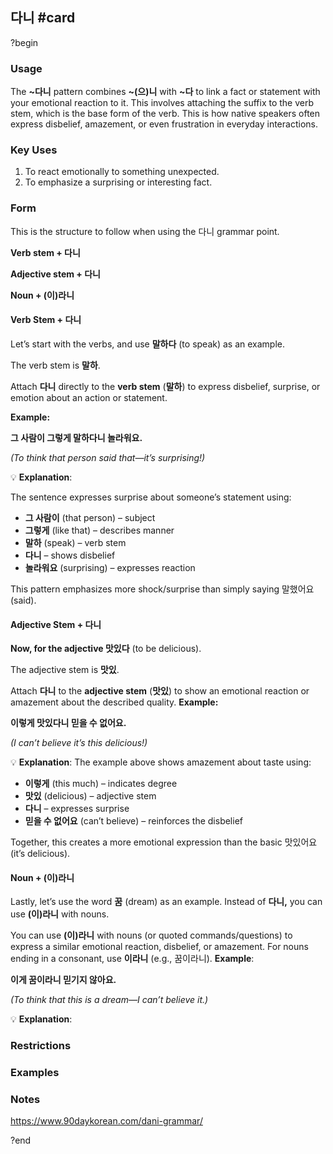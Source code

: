 ## 다니 #card
?begin
### Usage
The **~다니** pattern combines **~(으)니** with **~다** to link a fact or statement with your emotional reaction to it. This involves attaching the suffix to the verb stem, which is the base form of the verb. This is how native speakers often express disbelief, amazement, or even frustration in everyday interactions.

### **Key Uses**

1. To react emotionally to something unexpected.
2. To emphasize a surprising or interesting fact.
### Form
This is the structure to follow when using the 다니 grammar point.

**Verb stem + 다니**

**Adjective stem + 다니**

**Noun + (이)라니**
#### **Verb Stem + 다니**

Let’s start with the verbs, and use **말하다** (to speak) as an example.

The verb stem is **말하**.

Attach **다니** directly to the **verb stem** (**말하**) to express disbelief, surprise, or emotion about an action or statement.

**Example:**

**그 사람이 그렇게 말하다니 놀라워요.**

_(To think that person said that—it’s surprising!)_

💡 **Explanation**:

The sentence expresses surprise about someone’s statement using:
- **그 사람이** (that person) – subject
- **그렇게** (like that) – describes manner
- **말하** (speak) – verb stem
- **다니** – shows disbelief
- **놀라워요** (surprising) – expresses reaction

This pattern emphasizes more shock/surprise than simply saying 말했어요 (said).
#### **Adjective Stem + 다니**

**Now, for the adjective 맛있다** (to be delicious).

The adjective stem is **맛있**.

Attach **다니** to the **adjective stem** (**맛있**) to show an emotional reaction or amazement about the described quality.
**Example:**

**이렇게 맛있다니 믿을 수 없어요.**

_(I can’t believe it’s this delicious!)_

💡 **Explanation**:
The example above shows amazement about taste using:

- **이렇게** (this much) – indicates degree
- **맛있** (delicious) – adjective stem
- **다니** – expresses surprise
- **믿을 수 없어요** (can’t believe) – reinforces the disbelief

Together, this creates a more emotional expression than the basic 맛있어요 (it’s delicious).

#### **Noun + (이)라니**

Lastly, let’s use the word **꿈** (dream) as an example. Instead of **다니,** you can use **(이)라니** with nouns.

You can use **(이)라니** with nouns (or quoted commands/questions) to express a similar emotional reaction, disbelief, or amazement. For nouns ending in a consonant, use **이라니** (e.g., 꿈이라니).
**Example**:

**이게 꿈이라니 믿기지 않아요.**

_(To think that this is a dream—I can’t believe it.)_

💡 **Explanation**:

### Restrictions
### Examples

### Notes
https://www.90daykorean.com/dani-grammar/

?end

